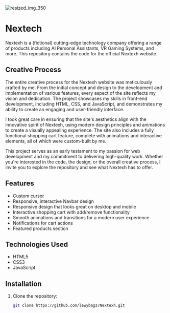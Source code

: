 ![resized_img_350](https://github.com/lewybagz/Nextexh/assets/133947298/f358c11c-7c02-48cf-9d70-96d26908d345)
# Nextech
Nextexh is a (fictional) cutting-edge technology company offering a range of products including AI Personal Assistants, VR Gaming Systems, and more. This repository contains the code for the official Nextexh website.

## Creative Process
The entire creative process for the Nextexh website was meticulously crafted by me. From the initial concept and design to the development and implementation of various features, every aspect of the site reflects my vision and dedication. The project showcases my skills in front-end development, including HTML, CSS, and JavaScript, and demonstrates my ability to create an engaging and user-friendly interface.

I took great care in ensuring that the site's aesthetics align with the innovative spirit of Nextexh, using modern design principles and animations to create a visually appealing experience. The site also includes a fully functional shopping cart feature, complete with animations and interactive elements, all of which were custom-built by me.

This project serves as an early testament to my passion for web development and my commitment to delivering high-quality work. Whether you're interested in the code, the design, or the overall creative process, I invite you to explore the repository and see what Nextexh has to offer.

## Features

- Custom cursor
- Responsive, interactive Navbar design
- Responsive design that looks great on desktop and mobile
- Interactive shopping cart with add/remove functionality
- Smooth animations and transitions for a modern user experience
- Notifications for cart actions
- Featured products section

## Technologies Used

- HTML5
- CSS3
- JavaScript

## Installation

1. Clone the repository:
   ```bash
   git clone https://github.com/lewybagz/Nextexh.git
